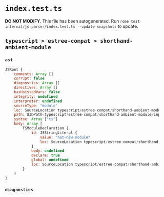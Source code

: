 # `index.test.ts`

**DO NOT MODIFY**. This file has been autogenerated. Run `rome test internal/js-parser/index.test.ts --update-snapshots` to update.

## `typescript > estree-compat > shorthand-ambient-module`

### `ast`

```javascript
JSRoot {
	comments: Array []
	corrupt: false
	diagnostics: Array []
	directives: Array []
	hasHoistedVars: false
	integrity: undefined
	interpreter: undefined
	sourceType: "module"
	loc: SourceLocation typescript/estree-compat/shorthand-ambient-module/input.ts 1:0-1:32
	path: UIDPath<typescript/estree-compat/shorthand-ambient-module/input.ts>
	syntax: Array ["ts"]
	body: Array [
		TSModuleDeclaration {
			id: JSStringLiteral {
				value: "hot-new-module"
				loc: SourceLocation typescript/estree-compat/shorthand-ambient-module/input.ts 1:15-1:31
			}
			body: undefined
			declare: true
			global: undefined
			loc: SourceLocation typescript/estree-compat/shorthand-ambient-module/input.ts 1:0-1:32
		}
	]
}
```

### `diagnostics`

```

```
